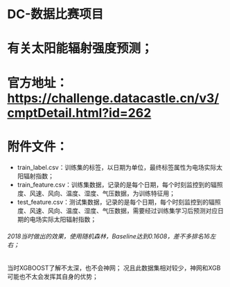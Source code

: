 # DC-数据比赛项目
# 有关太阳能辐射强度预测；
# 官方地址：https://challenge.datacastle.cn/v3/cmptDetail.html?id=262
# 附件文件：
- train_label.csv：训练集的标签，以日期为单位，最终标签属性为电场实际太阳辐射指数；
- train_feature.csv：训练集数据，记录的是每个日期，每个时刻监控到的辐照度、风速、风向、温度、湿度、气压数据，为训练特征用；
- test_feature.csv：测试集数据，记录的是每个日期，每个时刻监控到的辐照度、风速、风向、温度、湿度、气压数据，需要经过训练集学习后预测对应日期的电场实际太阳辐射指数；

###### 2018当时做出的效果，使用随机森林，Baseline达到0.1608，差不多排名16左右；
######
当时XGBOOST了解不太深，也不会神网；
况且此数据集相对较少，神网和XGB可能也不太会发挥其自身的优势；
